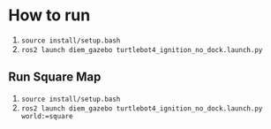 # How to run
1. ``` source install/setup.bash ```
2. ``` ros2 launch diem_gazebo turtlebot4_ignition_no_dock.launch.py ```

## Run Square Map
1. ``` source install/setup.bash ```
2. ``` ros2 launch diem_gazebo turtlebot4_ignition_no_dock.launch.py world:=square ```